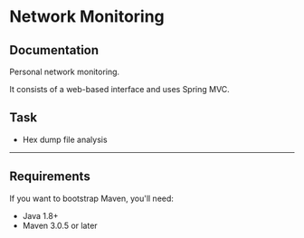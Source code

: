 Network Monitoring
============

Documentation
-------------

Personal network monitoring.

It consists of a web-based interface and uses Spring MVC.

Task
----

- Hex dump file analysis

------------

Requirements
-------

If you want to bootstrap Maven, you'll need:
- Java 1.8+
- Maven 3.0.5 or later

